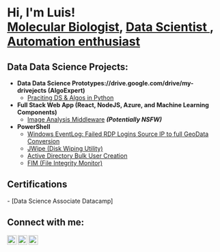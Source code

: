 <h1>Hi, I'm Luis! <br/><a href="https://github.com/joshmadakor1">Molecular Biologist</a>, <a href="https://www.linkedin.com/in/joshmadakor/">Data Scientist </a>, <a href="https://www.youtube.com/c/joshmadakor">Automation enthusiast</a></h1>

<h2>Data Data Science Projects:</h2>

- <b>Data Data Science Prototypes://drive.google.com/drive/my-drivejects (AlgoExpert)</b>
  - [Praciting DS & Algos in Python](https://github.com/joshmadakor1/Algorithms-Practice)
- <b>Full Stack Web App (React, NodeJS, Azure, and Machine Learning Components)</b>
  - [Image Analysis Middleware](https://github.com/joshmadakor1/4chan-Image-Analysis-Middleware-C964) <b><i>(Potentially NSFW)</b></i>
- <b>PowerShell</b>
  - [Windows EventLog: Failed RDP Logins Source IP to full GeoData Conversion](https://github.com/joshmadakor1/Sentinel-Lab)
  - [JWipe (Disk Wiping Utility)](https://github.com/joshmadakor1/Jwipe.PowerShell)
  - [Active Directory Bulk User Creation](https://github.com/joshmadakor1/AD_PS)
  - [FIM (File Integrity Monitor)](https://github.com/joshmadakor1/PowerShell-Integrity-FIM)


<h2> Certifications </h2>
- [Data Science Associate Datacamp] 
<h2> Connect with me:</h2>

[<img align="left" alt="JoshMadakor | Twitter" width="22px" src="https://cdn.jsdelivr.net/npm/simple-icons@v3/icons/twitter.svg" />][twitter]
[<img align="left" alt="JoshMadakor | LinkedIn" width="22px" src="https://cdn.jsdelivr.net/npm/simple-icons@v3/icons/linkedin.svg" />][linkedin]
[<img align="left" alt="JoshMadakor | Instagram" width="22px" src="https://cdn.jsdelivr.net/npm/simple-icons@v3/icons/instagram.svg" />][instagram]

[twitter]: https://twitter.com/luigikram
[instagram]: https://www.instagram.com/luigikram/
[linkedin]: https://linkedin.com/in/luis-kramer-7aa459117
